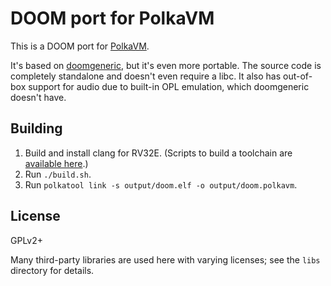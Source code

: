 # DOOM port for PolkaVM

This is a DOOM port for [PolkaVM](https://github.com/koute/polkavm).

It's based on [doomgeneric](https://github.com/ozkl/doomgeneric), but it's even more portable.
The source code is completely standalone and doesn't even require a libc. It also has out-of-box
support for audio due to built-in OPL emulation, which doomgeneric doesn't have.

## Building

1. Build and install clang for RV32E. (Scripts to build a toolchain are [available here](https://github.com/koute/rustc-rv32e).)
2. Run `./build.sh`.
3. Run `polkatool link -s output/doom.elf -o output/doom.polkavm`.

## License

GPLv2+

Many third-party libraries are used here with varying licenses; see the `libs` directory for details.
